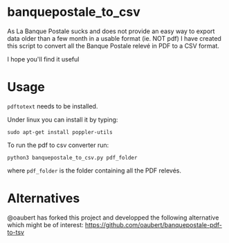 # banquepostale_to_csv

As La Banque Postale sucks and does not provide an easy way
to export data older than a few month in a usable format (ie. NOT pdf) I have created
this script to convert all the Banque Postale relevé in PDF to a CSV format.

I hope you'll find it useful

# Usage
`pdftotext` needs to be installed.

Under linux you can install it by typing:
```shell
sudo apt-get install poppler-utils
```

To run the pdf to csv converter run:
```shell
python3 banquepostale_to_csv.py pdf_folder
```
where `pdf_folder` is the folder containing all the PDF relevés.

# Alternatives

@oaubert has forked this project and developped the following alternative which might be of interest: https://github.com/oaubert/banquepostale-pdf-to-tsv
